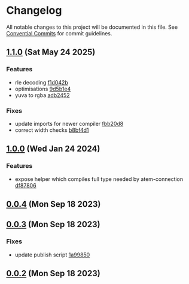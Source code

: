 # Changelog

All notable changes to this project will be documented in this file. See [Convential Commits](https://www.conventionalcommits.org/en/v1.0.0/#specification) for commit guidelines.

## [1.1.0](https://github.com/julusian/atem-connection-image-tools/compare/v1.0.0...v1.1.0) (Sat May 24 2025)


### Features

* rle decoding [f1d042b](https://github.com/julusian/atem-connection-image-tools/commit/f1d042b4d7305b01ffb0d6e44823cbb192cd7ff0)
* optimisations [9d5b1e4](https://github.com/julusian/atem-connection-image-tools/commit/9d5b1e4778f65bfb2d408d66989f193e815df0d0)
* yuva to rgba [adb2452](https://github.com/julusian/atem-connection-image-tools/commit/adb24525cd29c1726cfbf736608355c964904ca8)

### Fixes

* update imports for newer compiler [fbb20d8](https://github.com/julusian/atem-connection-image-tools/commit/fbb20d8c6361e6bbe5577d010147b28260e2d19d)
* correct width checks [b8bf4d1](https://github.com/julusian/atem-connection-image-tools/commit/b8bf4d116df08e3ffa5c5837d5dd364eb5e9e460)

## [1.0.0](https://github.com/julusian/atem-connection-image-tools/compare/v0.0.4...v1.0.0) (Wed Jan 24 2024)


### Features

* expose helper which compiles full type needed by atem-connection [df87806](https://github.com/julusian/atem-connection-image-tools/commit/df87806bdb109eeeee634db3a7ca875c06742ce7)

## [0.0.4](https://github.com/julusian/atem-connection-image-tools/compare/v0.0.3...v0.0.4) (Mon Sep 18 2023)


## [0.0.3](https://github.com/julusian/atem-connection-image-tools/compare/v0.0.2...v0.0.3) (Mon Sep 18 2023)


### Fixes

* update publish script [1a99850](https://github.com/julusian/atem-connection-image-tools/commit/1a998509b79774379326fcadb308a59ac261757b)

## [0.0.2](https://github.com/julusian/atem-connection-image-tools/compare/...v0.0.2) (Mon Sep 18 2023)


